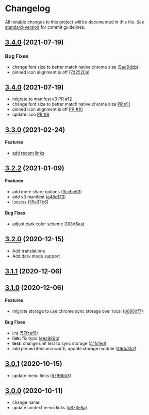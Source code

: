 # Changelog

All notable changes to this project will be documented in this file. See [standard-version](https://github.com/conventional-changelog/standard-version) for commit guidelines.

## [3.4.0](https://github.com/MobileFirstLLC/shortcuts-for-chrome/compare/v3.3.0...v3.4.0) (2021-07-19)


### Bug Fixes

* change font size to better match native chrome size ([9ad9dcb](https://github.com/MobileFirstLLC/shortcuts-for-chrome/commit/9ad9dcbe8c8faad6923005c786123007a07a2307))
* pinned icon alignment is off ([7d2520a](https://github.com/MobileFirstLLC/shortcuts-for-chrome/commit/7d2520a0a80f5d75e6ce721409e2d69007214e51))

## [3.4.0](https://github.com/MobileFirstLLC/shortcuts-for-chrome/compare/v3.3.0...v3.4.0) (2021-07-19)

* migrate to manifest v3 [PR #12](https://github.com/MobileFirstLLC/shortcuts-for-chrome/pull/12)
* change font size to better match native chrome size [PR #11](https://github.com/MobileFirstLLC/shortcuts-for-chrome/pull/11)
* pinned icon alignment is off [PR #10](https://github.com/MobileFirstLLC/shortcuts-for-chrome/pull/10)
* update icon [PR #9](https://github.com/MobileFirstLLC/shortcuts-for-chrome/pull/9)

## [3.3.0](https://github.com/MobileFirstLLC/shortcuts-for-chrome/compare/v3.2.2...v3.3.0) (2021-02-24)

#### Features

* [add recent links](https://github.com/MobileFirstLLC/shortcuts-for-chrome/pull/7)

## [3.2.2](https://github.com/MobileFirstLLC/shortcuts-for-chrome/compare/v3.2.1...v3.2.2) (2021-01-09)

#### Features

* add more share options ([3ccbc63](https://github.com/MobileFirstLLC/shortcuts-for-chrome/commit/3ccbc63cd09d587dda5eb91244c62f9cefd1b315))
* add v3 manifest ([e48df73](https://github.com/MobileFirstLLC/shortcuts-for-chrome/commit/e48df73c30e6cbd14141648e33194923788a2d4d))
* locales ([55a97b6](https://github.com/MobileFirstLLC/shortcuts-for-chrome/commit/55a97b64f92fa418efdd5191dde4d6d932555694))

#### Bug Fixes

* adjust dark color scheme ([183d6aa](https://github.com/MobileFirstLLC/shortcuts-for-chrome/commit/183d6aaaeb63b2bd2353865222397064b7922008))

## [3.2.0](https://github.com/MobileFirstLLC/shortcuts-for-chrome/compare/v3.1.1...v3.2.0) (2020-12-15)

* Add translations
* Add dark mode support

## [3.1.1](https://github.com/MobileFirstLLC/shortcuts-for-chrome/compare/v3.1.0...v3.1.1) (2020-12-06)

## [3.1.0](https://github.com/MobileFirstLLC/shortcuts-for-chrome/compare/v3.0.1...v3.1.0) (2020-12-06)

#### Features

* migrate storage to use chrome sync storage over local ([b898df7](https://github.com/MobileFirstLLC/shortcuts-for-chrome/commit/b898df7710a55669e857bc6cee9c56aff416a54a))

#### Bug Fixes

* lint ([57fcef6](https://github.com/MobileFirstLLC/shortcuts-for-chrome/commit/57fcef6b285f2268c99ad33f3b7e96c57111ef3b))
* **link:** fix typo ([eea986b](https://github.com/MobileFirstLLC/shortcuts-for-chrome/commit/eea986bdf45e875c48146823a4fb11217e667a9b))
* **test:** change unit test to sync storage ([41fcfed](https://github.com/MobileFirstLLC/shortcuts-for-chrome/commit/41fcfedc93ab24794d292e98512afa547f632ad5))
* add pinned item min width; update storage module ([39dc352](https://github.com/MobileFirstLLC/shortcuts-for-chrome/commit/39dc352b6c02741d55c4e8410f6a3d5c44049dc8))

## [3.0.1](https://github.com/MobileFirstLLC/shortcuts-for-chrome/compare/v3.0.0...v3.0.1) (2020-10-15)

* update menu links ([5796bb3](https://github.com/MobileFirstLLC/shortcuts-for-chrome/commit/5796bb37d8cbecdb0287d5c7779bc331da649d07))

## [3.0.0](https://github.com/MobileFirstLLC/shortcuts-for-chrome/compare/v2.3.1-major.0...v3.0.0) (2020-10-11)

* change name
* update context menu links ([d873e8a](https://github.com/MobileFirstLLC/shortcuts-for-chrome/commit/d873e8adf3f6da2e30905c6a467c21227f6c6cf9))
